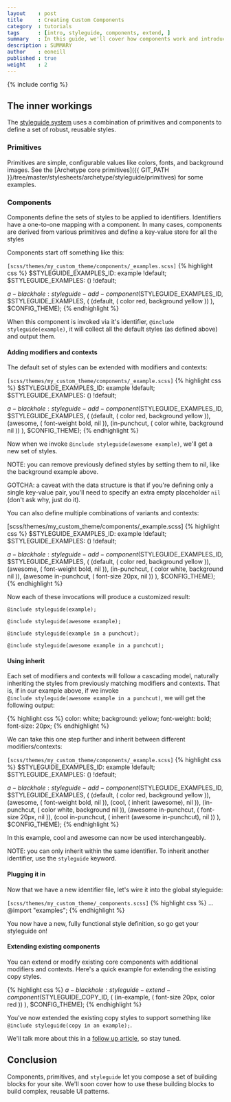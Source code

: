 ```yaml
---
layout    : post
title     : Creating Custom Components
category  : tutorials
tags      : [intro, styleguide, components, extend, ]
summary   : In this guide, we'll cover how components work and introduce you to creating your own reusable components.
description : SUMMARY
author    : eoneill
published : true
weight    : 2
---
```

{% include config %}

## The inner workings

The [styleguide system](/tutorials/introduction-styleguide/) uses a combination of primitives and components to define a set of robust, reusable styles.

### Primitives

Primitives are simple, configurable values like colors, fonts, and background images. See the [Archetype core primitives]({{ GIT_PATH }}/tree/master/stylesheets/archetype/styleguide/primitives) for some examples.

### Components

Components define the sets of styles to be applied to identifiers. Identifiers have a one-to-one mapping with a component. In many cases, components are derived from various primitives and define a key-value store for all the styles

Components start off something like this:

<span class="note">`[scss/themes/my_custom_theme/components/_examples.scss]`</span>
{% highlight css %}
$STYLEGUIDE_EXAMPLES_ID: example !default;
$STYLEGUIDE_EXAMPLES: () !default;

$a-blackhole: styleguide-add-component($STYLEGUIDE_EXAMPLES_ID, $STYLEGUIDE_EXAMPLES, (
  (default, (
    color        red,
    background   yellow
  ))
), $CONFIG_THEME);
{% endhighlight %}

When this component is invoked via it's identifier, `@include styleguide(example)`, it will collect all the default styles (as defined above) and output them.

#### Adding modifiers and contexts

The default set of styles can be extended with modifiers and contexts:

<span class="note">`[scss/themes/my_custom_theme/components/_example.scss]`</span>
{% highlight css %}
$STYLEGUIDE_EXAMPLES_ID: example !default;
$STYLEGUIDE_EXAMPLES: () !default;

$a-blackhole: styleguide-add-component($STYLEGUIDE_EXAMPLES_ID, $STYLEGUIDE_EXAMPLES, (
  (default, (
    color        red,
    background   yellow
  )),
  (awesome, (
    font-weight  bold,
    nil
  )),
  (in-punchcut, (
    color        white,
    background   nil
  ))
), $CONFIG_THEME);
{% endhighlight %}

Now when we invoke `@include styleguide(awesome example)`, we'll get a new set of styles.

<span class="note">NOTE: you can remove previously defined styles by setting them to nil, like the background example above.</span>

<span class="note">GOTCHA: a caveat with the data structure is that if you're defining only a single key-value pair, you'll need to specify an extra empty placeholder `nil` (don't ask why, just do it).</span>

You can also define multiple combinations of variants and contexts:

<span class="note">[scss/themes/my_custom_theme/components/_example.scss]</span>
{% highlight css %}
$STYLEGUIDE_EXAMPLES_ID: example !default;
$STYLEGUIDE_EXAMPLES: () !default;

$a-blackhole: styleguide-add-component($STYLEGUIDE_EXAMPLES_ID, $STYLEGUIDE_EXAMPLES, (
  (default, (
    color        red,
    background   yellow
  )),
  (awesome, (
    font-weight  bold,
    nil
  )),
  (in-punchcut, (
    color        white,
    background   nil
  )),
  (awesome in-punchcut, (
    font-size    20px,
    nil
  ))
), $CONFIG_THEME);
{% endhighlight %}

Now each of these invocations will produce a customized result:

`@include styleguide(example);`

`@include styleguide(awesome example);`

`@include styleguide(example in a punchcut);`

`@include styleguide(awesome example in a punchcut);`

#### Using inherit

Each set of modifiers and contexts will follow a cascading model, naturally inheriting the styles from previously matching modifiers and contexts. That is, if in our example above, if we invoke <br/> `@include styleguide(awesome example in a punchcut)`, we will get the following output:

{% highlight css %}
color:        white;
background:   yellow;
font-weight:  bold;
font-size:    20px;
{% endhighlight %}

We can take this one step further and inherit between different modifiers/contexts:

<span class="note">`[scss/themes/my_custom_theme/components/_example.scss]`</span>
{% highlight css %}
$STYLEGUIDE_EXAMPLES_ID: example !default;
$STYLEGUIDE_EXAMPLES: () !default;

$a-blackhole: styleguide-add-component($STYLEGUIDE_EXAMPLES_ID, $STYLEGUIDE_EXAMPLES, (
  (default, (
    color        red,
    background   yellow
  )),
  (awesome, (
    font-weight  bold,
    nil
  )),
  (cool, (
    inherit (awesome),
    nil
  )),
  (in-punchcut, (
    color        white,
    background   nil
  )),
  (awesome in-punchcut, (
    font-size    20px,
    nil
  )),
  (cool in-punchcut, (
    inherit (awesome in-punchcut),
    nil
  ))
), $CONFIG_THEME);
{% endhighlight %}

In this example, cool and awesome can now be used interchangeably.

<span class="note">NOTE: you can only inherit within the same identifier. To inherit another identifier, use the `styleguide` keyword.</span>

#### Plugging it in

Now that we have a new identifier file, let's wire it into the global styleguide:

<span class="note">`[scss/themes/my_custom_theme/_components.scss]`</span>
{% highlight css %}
...
@import "examples";
{% endhighlight %}

You now have a new, fully functional style definition, so go get your styleguide on!

#### Extending existing components

You can extend or modify existing core components with additional modifiers and contexts. Here's a quick example for extending the existing copy styles.

{% highlight css %}
$a-blackhole: styleguide-extend-component($STYLEGUIDE_COPY_ID, (
  (in-example, (
    font-size   20px,
    color       red
  ))
), $CONFIG_THEME);
{% endhighlight %}

You've now extended the existing copy styles to support something like <br/> `@include styleguide(copy in an example);`.

We'll talk more about this in a [follow up article](/tutorials/extending-core-components/), so stay tuned.

## Conclusion

Components, primitives, and `styleguide` let you compose a set of building blocks for your site. We'll soon cover how to use these building blocks to build complex, reusable UI patterns.

